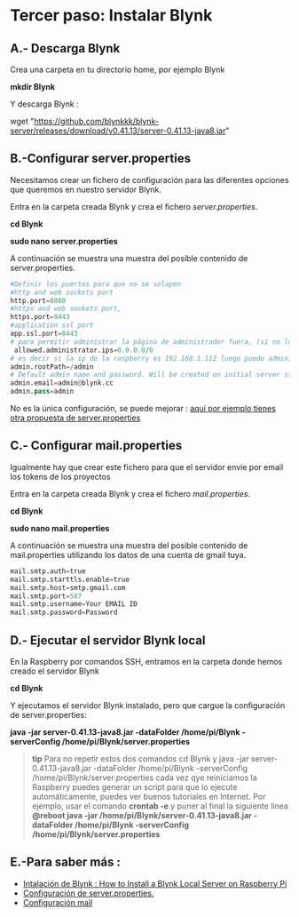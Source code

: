 # Tercer paso: Instalar Blynk

## A.- Descarga Blynk

Crea una carpeta en tu directorio home, por ejemplo Blynk

**mkdir Blynk**

Y descarga Blynk :

wget "https://github.com/blynkkk/blynk-server/releases/download/v0.41.13/server-0.41.13-java8.jar"

## B.-Configurar server.properties

Necesitamos crear un fichero de configuración para las diferentes opciones que queremos en nuestro servidor Blynk.

Entra en la carpeta creada Blynk y crea el fichero *server.properties*.

**cd Blynk**

**sudo nano server.properties**

A continuación se muestra una muestra del posible contenido de server.properties.

```python
#Definir los puertos para que no se solapen
#http and web sockets port
http.port=8080
#https and web sockets port,
https.port=9443
#application ssl port
app.ssl.port=8443
# para permitir administrar la página de administrador fuera, (si no lo haces tiene que ser en https://127.0.0.1:9443/admin) luego
 allowed.administrator.ips=0.0.0.0/0
# es decir si la ip de la raspberry es 192.168.1.112 luego puedo administrarlo fuera en n https://192.168.1.112:9443/admin
admin.rootPath=/admin
# Default admin name and password. Will be created on initial server start
admin.email=admin@blynk.cc
admin.pass=admin

```
No es la única configuración, se puede mejorar : [aquí por ejemplo tienes otra propuesta de server.properties](https://github.com/blynkkk/blynk-server/blob/master/server/core/src/main/resources/server.properties)

## C.- Configurar mail.properties

Igualmente hay que crear este fichero para que el servidor envíe por email los tokens de los proyectos

Entra en la carpeta creada Blynk y crea el fichero *mail.properties*.

**cd Blynk**

**sudo nano mail.properties**

A continuación se muestra una muestra del posible contenido de mail.properties utilizando los datos de una cuenta de gmail tuya.

```python
mail.smtp.auth=true
mail.smtp.starttls.enable=true
mail.smtp.host=smtp.gmail.com
mail.smtp.port=587
mail.smtp.username=Your EMAIL ID
mail.smtp.password=Password
```

## D.- Ejecutar el servidor Blynk local

En la Raspberry por comandos SSH, entramos en la carpeta donde hemos creado el servidor Blynk

**cd Blynk**

Y ejecutamos el servidor Blynk instalado, pero que cargue la configuración de server.properties:

**java -jar server-0.41.13-java8.jar -dataFolder /home/pi/Blynk -serverConfig /home/pi/Blynk/server.properties**

>**tip**
>Para no repetir estos dos comandos cd Blynk y java -jar server-0.41.13-java8.jar -dataFolder /home/pi/Blynk -serverConfig /home/pi/Blynk/server.properties cada vez qye reiniciamos la Raspberry puedes generar un script para que lo ejecute automáticamente, puedes ver buenos tutoriales en Internet.
>Por ejemplo, usar el comando
> **crontab -e**
>y puner al final la siguiente línea
>**@reboot java -jar /home/pi/Blynk/server-0.41.13-java8.jar -dataFolder /home/pi/Blynk -serverConfig /home/pi/Blynk/server.properties**

## E.-Para saber más :

* [Intalación de Blynk : How to Install a Blynk Local Server on Raspberry Pi](https://circuitdigest.com/microcontroller-projects/how-to-install-a-blynk-local-server-on-raspberry-pi)
* [Configuración de server.properties.](https://diyprojects.io/blynk-how-to-install-a-private-local-server-on-raspberry-pi-3-unlimited-energy-test-wemos-dht22/#.YImMULUzY2y)
* [Configuración mail](https://github.com/blynkkk/blynk-server#requirements)

